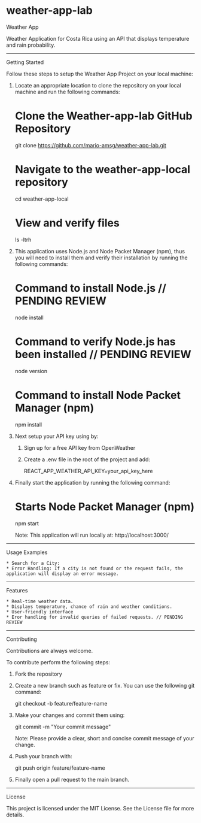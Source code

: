 # weather-app-lab

Weather App

Weather Application for Costa Rica using an API that displays temperature and rain probability.

-------------------------

Getting Started

Follow these steps to setup the Weather App Project on your local machine:

1. Locate an appropriate location to clone the repository on your local machine and run the following commands:

    # Clone the Weather-app-lab GitHub Repository
    git clone https://github.com/mario-amsg/weather-app-lab.git

    # Navigate to the weather-app-local repository
    cd weather-app-local

    # View and verify files
    ls -ltrh

2. This application uses Node.js and Node Packet Manager (npm), thus you will need to install them and verify their installation by running the following commands:

    # Command to install Node.js // PENDING REVIEW
    node install
    # Command to verify Node.js has been installed // PENDING REVIEW
    node version
    # Command to install Node Packet Manager (npm)
    npm install

3. Next setup your API key using by:

    1) Sign up for a free API key from OpenWeather
    2) Create a .env file in the root of the project and add:

        REACT_APP_WEATHER_API_KEY=your_api_key_here

4. Finally start the application by running the following command:

    # Starts Node Packet Manager (npm)
    npm start

    Note: This application will run locally at: http://localhost:3000/

-------------------------

Usage Examples

    * Search for a City:
    * Error Handling: If a city is not found or the request fails, the application will display an error message.

-------------------------

Features

    * Real-time weather data.
    * Displays temperature, chance of rain and weather conditions.
    * User-friendly interface
    * Eror handling for invalid queries of failed requests. // PENDING REVIEW

-------------------------

Contributing

Contributions are always welcome.

To contribute perform the following steps:

1. Fork the repository
2. Create a new branch such as feature or fix. You can use the following git command:

    git checkout -b feature/feature-name

3. Make your changes and commit them using:

    git commit -m "Your commit message"

    Note: Please provide a clear, short and concise commit message of your change.

4. Push your branch with:

    git push origin feature/feature-name

5. Finally open a pull request to the main branch.

-------------------------

License

This project is licensed under the MIT License. See the License file for more details.